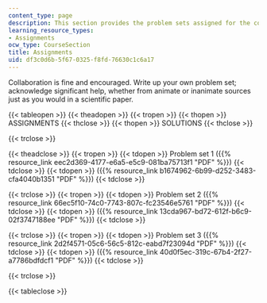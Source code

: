 ```yaml
---
content_type: page
description: This section provides the problem sets assigned for the course with solutions.
learning_resource_types:
- Assignments
ocw_type: CourseSection
title: Assignments
uid: df3c0d6b-5f67-0325-f8fd-76630c1c6a17
---
```


Collaboration is fine and encouraged. Write up your own problem set; acknowledge significant help, whether from animate or inanimate sources just as you would in a scientific paper.

{{< tableopen >}}
{{< theadopen >}}
{{< tropen >}}
{{< thopen >}}
ASSIGNMENTS
{{< thclose >}}
{{< thopen >}}
SOLUTIONS
{{< thclose >}}

{{< trclose >}}

{{< theadclose >}}
{{< tropen >}}
{{< tdopen >}}
Problem set 1 ({{% resource_link eec2d369-4177-e6a5-e5c9-081ba75713f1 "PDF" %}})
{{< tdclose >}}
{{< tdopen >}}
({{% resource_link b1674962-6b99-d252-3483-cfa4040b1351 "PDF" %}})
{{< tdclose >}}

{{< trclose >}}
{{< tropen >}}
{{< tdopen >}}
Problem set 2 ({{% resource_link 66ec5f10-74c0-7743-807c-fc23546e5761 "PDF" %}})
{{< tdclose >}}
{{< tdopen >}}
({{% resource_link 13cda967-bd72-612f-b6c9-02f3747188ee "PDF" %}})
{{< tdclose >}}

{{< trclose >}}
{{< tropen >}}
{{< tdopen >}}
Problem set 3 ({{% resource_link 2d2f4571-05c6-56c5-812c-eabd7f23094d "PDF" %}})
{{< tdclose >}}
{{< tdopen >}}
({{% resource_link 40d0f5ec-319c-67b4-2f27-a7786bdfdcf1 "PDF" %}})
{{< tdclose >}}

{{< trclose >}}

{{< tableclose >}}
